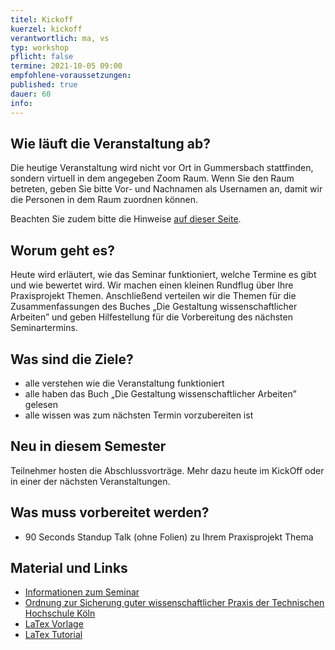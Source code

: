 ```yaml
---
titel: Kickoff
kuerzel: kickoff
verantwortlich: ma, vs
typ: workshop
pflicht: false
termine: 2021-10-05 09:00
empfohlene-voraussetzungen: 
published: true
dauer: 60
info: 
---
```



## Wie läuft die Veranstaltung ab?
Die heutige Veranstaltung wird nicht vor Ort in Gummersbach stattfinden, sondern virtuell in dem angegeben Zoom Raum.
Wenn Sie den Raum betreten, geben Sie bitte Vor- und Nachnamen als Usernamen an, damit wir die Personen in dem Raum zuordnen können.

Beachten Sie zudem bitte die Hinweise [auf dieser Seite](/mi-bachelor-praxisprojektseminar/hinweise-onlinesessions).

## Worum geht es?
Heute wird erläutert, wie das Seminar funktioniert, welche Termine es gibt und wie bewertet wird. Wir machen einen kleinen Rundflug über Ihre Praxisprojekt Themen. Anschließend verteilen wir die Themen für die Zusammenfassungen des Buches „Die Gestaltung wissenschaftlicher Arbeiten” und geben Hilfestellung für die Vorbereitung des nächsten Seminartermins.

## Was sind die Ziele?
- alle verstehen wie die Veranstaltung funktioniert
- alle haben das Buch „Die Gestaltung wissenschaftlicher Arbeiten” gelesen
- alle wissen was zum nächsten Termin vorzubereiten ist

## Neu in diesem Semester
Teilnehmer hosten die Abschlussvorträge. Mehr dazu heute im KickOff oder in einer der nächsten Veranstaltungen.

## Was muss vorbereitet werden?
* 90 Seconds Standup Talk (ohne Folien) zu Ihrem Praxisprojekt Thema

## Material und Links
* [Informationen zum Seminar](https://ilias.th-koeln.de/goto.php?target=file_1456364_download&client_id=ILIAS_FH_Koeln)
* [Ordnung zur Sicherung guter wissenschaftlicher Praxis der Technischen Hochschule Köln](https://www.th-koeln.de/mam/downloads/deutsch/hochschule/amtlichemitteilungen/endfassung_02_2020.pdf)
* [LaTex Vorlage](https://ilias.th-koeln.de/goto.php?target=file_1355498_download&client_id=ILIAS_FH_Koeln)
* [LaTex Tutorial](https://www.latex-tutorial.com)


